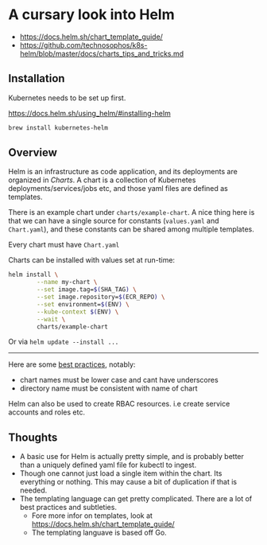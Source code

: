 A cursary look into Helm
========================

- https://docs.helm.sh/chart_template_guide/
- https://github.com/technosophos/k8s-helm/blob/master/docs/charts_tips_and_tricks.md

## Installation

Kubernetes needs to be set up first.

https://docs.helm.sh/using_helm/#installing-helm

```bash
brew install kubernetes-helm
```

## Overview

Helm is an infrastructure as code application, and its deployments are organized in _Charts_.  A chart is a collection
of Kubernetes deployments/services/jobs etc, and those yaml files are defined as templates.

There is an example chart under `charts/example-chart`.  A nice thing here is that we can have a single source for
constants (`values.yaml` and `Chart.yaml`), and these constants can be shared among multiple templates.

Every chart must have `Chart.yaml`

Charts can be installed with values set at run-time:

```bash
helm install \
        --name my-chart \
        --set image.tag=$(SHA_TAG) \
	    --set image.repository=$(ECR_REPO) \
		--set environment=$(ENV) \
		--kube-context $(ENV) \
		--wait \
		charts/example-chart
```

Or via `helm update --install ...`

---

Here are some [best practices](https://docs.helm.sh/chart_best_practices/#the-chart-best-practices-guide), notably:

- chart names must be lower case and cant have underscores
- directory name must be consistent with name of chart


Helm can also be used to create RBAC resources. i.e create service accounts and roles etc.

## Thoughts

- A basic use for Helm is actually pretty simple, and is probably better than a uniquely defined yaml file for kubectl to ingest.
- Though one cannot just load a single item within the chart.  Its everything or nothing.  This may cause a bit of duplication if
that is needed.
- The templating language can get pretty complicated.  There are a lot of best practices and subtleties.
  - Fore more infor on templates, look at https://docs.helm.sh/chart_template_guide/
  - The templating languave is based off Go.


